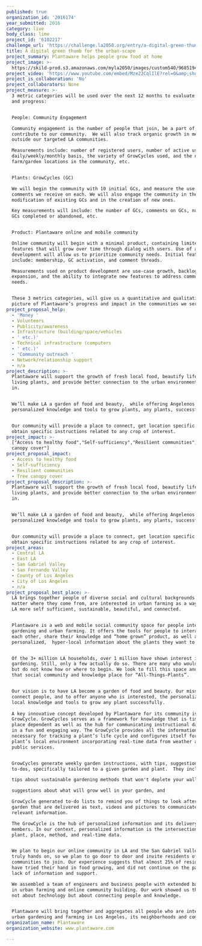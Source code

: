 ```yaml
---
published: true
organization_id: '2016174'
year_submitted: 2016
category: live
body_class: lime
project_id: '6102217'
challenge_url: 'https://challenge.la2050.org/entry/a-digital-green-thumb-for-the-urban-scape'
title: A digital green thumb for the urban-scape
project_summary: Plantaware helps people grow food at home
project_image: >-
  https://skild-prod.s3.amazonaws.com/myla2050/images/custom540/9685194155741-team91.png
project_video: 'https://www.youtube.com/embed/Mze22CqlIlE?rel=0&amp;showinfo=0'
project_is_collaboration: 'No'
project_collaborators: None
project_measure: >-
  3 metric categories will be used over the next 12 months to evaluate our work
  and progress:


  People: Community Engagement

  Community engagement is the number of people that join, be a part of, and
  contribute to our community.  We will also track organic growth in membership
  outside our targeted LA communities.

  Measurements include: number of registered users, number of active users on a
  daily/weekly/monthly basis, the variety of GrowCycles used, and the number of
  farm/garden locations in the community, etc.


  Plants: GrowCycles (GC)

  We will begin the community with 10 initial GCs, and measure the use and
  comments we receive on each. We will also engage the community in the
  modification of existing GCs and in the creation of new ones.

  Key measurements will include: the number of GCs, comments on GCs, number of
  GCs completed or abandoned, etc.


  Product: Plantaware online and mobile community

  Online community will begin with a minimal product, containing limited
  features that will grow over time through dialog with users. Use of agile
  development will allow us to prioritize community needs. Initial features
  include: membership, GC activation, and comment threads.

  Measurements used on product development are use-case growth, backlog
  expansion, and the ability to integrate new features to address community
  needs.


  These 3 metrics categories, will give us a quantitative and qualitative
  picture of Plantaware’s progress and impact in the communities we serve.
project_proposal_help:
  - 'Money '
  - Volunteers
  - Publicity/awareness
  - Infrastructure (building/space/vehicles
  - ' etc.)'
  - Technical infrastructure (computers
  - ' etc.)'
  - 'Community outreach '
  - Network/relationship support
  - n/a
project_description: >-
  Plantaware will support the growth of fresh local food, beautify life with
  living plants, and provide better connection to the urban environment we live
  in. 


  We’ll make LA a garden of food and beauty,  while offering Angelenos
  personalized knowledge and tools to grow plants, any plants, successfully. 


  Our community will provide a place to connect, get location specific and
  obtain specific instructions related to any crop of interest.
project_impact: >-
  ["Access to healthy food","Self-sufficiency","Resilient communities","Tree
  canopy cover"]
project_proposal_impact:
  - Access to healthy food
  - Self-sufficiency
  - Resilient communities
  - Tree canopy cover
project_proposal_description: >-
  Plantaware will support the growth of fresh local food, beautify life with
  living plants, and provide better connection to the urban environment we live
  in. 


  We’ll make LA a garden of food and beauty,  while offering Angelenos
  personalized knowledge and tools to grow plants, any plants, successfully. 


  Our community will provide a place to connect, get location specific and
  obtain specific instructions related to any crop of interest.
project_areas:
  - Central LA
  - East LA
  - San Gabriel Valley
  - San Fernando Valley
  - County of Los Angeles
  - City of Los Angeles
  - n/a
project_proposal_best_place: >-
  LA brings together people of diverse social and cultural backgrounds. Many, no
  matter where they come from, are interested in urban farming as a way to make
  LA more self sufficient, sustainable, beautiful, and connected.


  Plantaware is a web and mobile social community space for people interested in
  gardening and urban farming. It offers the tools for people to interact with
  each other, share their knowledge and “home grown” product, as well as receive
  personalized,  hyper-local information about the plants they want to grow.


  Of the 3+ million LA households, over 1 million have shown interest in food
  gardening. Still, only a few actually do so. There are many who would like to,
  but do not know how or where to begin. We look to fill this space and become
  that social community and knowledge place for “All-Things-Plants”. 


  Our vision is to have LA become a garden of food and beauty. Our mission is to
  connect people, and to offer anyone who is interested, the personalized hyper
  local knowledge and tools to grow any plant successfully.
   
  A key innovative concept developed by Plantaware for its community is the
  GrowCycle. GrowCycles serves as a framework for knowledge that is time and
  place dependent as well as the hub for communicating instructional data-sets
  in a fun and engaging way. The GrowCycle provides all the information
  necessary for tracking a plant’s life cycle and configures itself for the
  plant’s local environment incorporating real-time data from weather and other
  public services.


  GrowCycles generate weekly garden instructions, with tips, suggestions, and
  to-dos, specifically tailored to a given garden and plant.  They include:

  tips about sustainable gardening methods that won't deplete your wallet,

  suggestions about what will grow well in your garden, and

  GrowCycle generated to-do lists to remind you of things to look after in your
  garden that are delivered as text, videos and pictures to communicate the
  relevant information.  

  The GrowCycle is the hub of personalized information and its delivery to our
  members. In our context, personalized information is the intersection of
  plant, place, method, and real-time data.


  We plan to begin our online community in LA and the San Gabriel Valley. We are
  truly hands on, so we plan to go door to door and invite residents of these
  communities to join. Our experience suggests that almost 25% of residents,
  have tried their hand in food growing, and did not continue on the path for
  lack of information and support. 

  We assembled a team of engineers and business people with extended background
  in urban farming and online community building. Our work showed us that  it’s
  not about technology but about connecting people and knowledge.


  Plantaware will bring together and aggregates all people who are interested in
  urban gardening and farming in Los Angeles, its neighborhoods and communities.
organization_name: Plantaware
organization_website: www.plantaware.com

---
```

